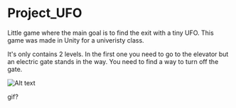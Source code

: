 # Project_UFO
 
Little game where the main goal is to find the exit with a tiny UFO. This game was made in Unity for a univeristy class. 

It's only contains 2 levels. 
In the first one you need to go to the elevator but an electric gate stands in the way. You need to find a way to turn off the gate.

![Alt text](https://media.giphy.com/media/PLttPBIaQiRXnTKXqX/giphy-downsized-large.gif)

gif?

